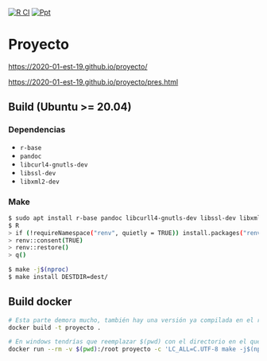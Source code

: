 [![R CI](https://github.com/2020-01-est-19/proyecto/workflows/R%20CI/badge.svg)](https://github.com/2020-01-est-19/proyecto/actions?query=workflow%3A%22R+CI%22)
[![Ppt](https://img.shields.io/badge/Ioslides-Ppt-informational?logo=R)](https://2020-01-est-19.github.io/proyecto/pres.html)

# Proyecto

https://2020-01-est-19.github.io/proyecto/

https://2020-01-est-19.github.io/proyecto/pres.html

## Build (Ubuntu >= 20.04)

### Dependencias

- `r-base`
- `pandoc`
- `libcurl4-gnutls-dev`
- `libssl-dev`
- `libxml2-dev`

### Make
``` bash
$ sudo apt install r-base pandoc libcurll4-gnutls-dev libssl-dev libxml2-dev
$ R
> if (!requireNamespace("renv", quietly = TRUE)) install.packages("renv")
> renv::consent(TRUE)
> renv::restore()
> q()

$ make -j$(nproc)
$ make install DESTDIR=dest/
```

## Build docker

```bash
# Esta parte demora mucho, también hay una versión ya compilada en el repositorio.
docker build -t proyecto .

# En windows tendrías que reemplazar $(pwd) con el directorio en el que estás.
docker run --rm -v $(pwd):/root proyecto -c 'LC_ALL=C.UTF-8 make -j$(nproc) zip'
```
